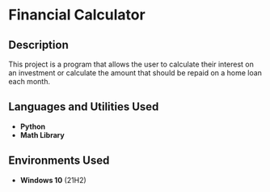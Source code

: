 <h1>Financial Calculator</h1>

<h2>Description</h2>
 This project is a program that allows the user to calculate their interest on an investment or calculate the amount that should be repaid on a home loan each month.
<br />


<h2>Languages and Utilities Used</h2>

- <b>Python</b> 
- <b>Math Library</b>

<h2>Environments Used </h2>

- <b>Windows 10</b> (21H2)
